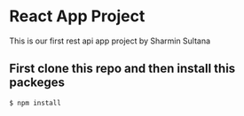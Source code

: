 # React App Project 

This is our first rest api app project by Sharmin Sultana

## First clone this repo and then install this packeges

```console
$ npm install 
```